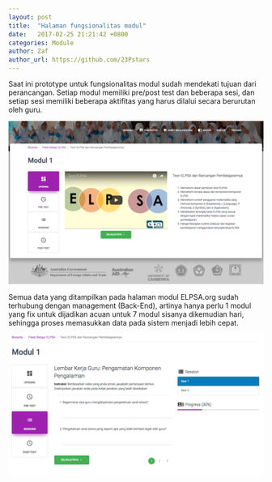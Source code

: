 ```yaml
---
layout: post
title:  "Halaman fungsionalitas modul"
date:   2017-02-25 21:21:42 +0800
categories: Module
author: Zaf
author_url: https://github.com/23Pstars
---
```


Saat ini prototype untuk fungsionalitas modul sudah mendekati tujuan dari perancangan. Setiap modul memiliki pre/post test dan beberapa sesi, dan setiap sesi memiliki beberapa aktifitas yang harus dilalui secara berurutan oleh guru.

![Halaman modul](/assets/images/posts/2017/02/25/halaman-modul.png)

Semua data yang ditampilkan pada halaman modul ELPSA.org sudah terhubung dengan management (Back-End), artinya hanya perlu 1 modul yang fix untuk dijadikan acuan untuk 7 modul sisanya dikemudian hari, sehingga proses memasukkan data pada sistem menjadi lebih cepat.

![Aktifitas LKG](/assets/images/posts/2017/02/25/aktifitas-lkg.png)
